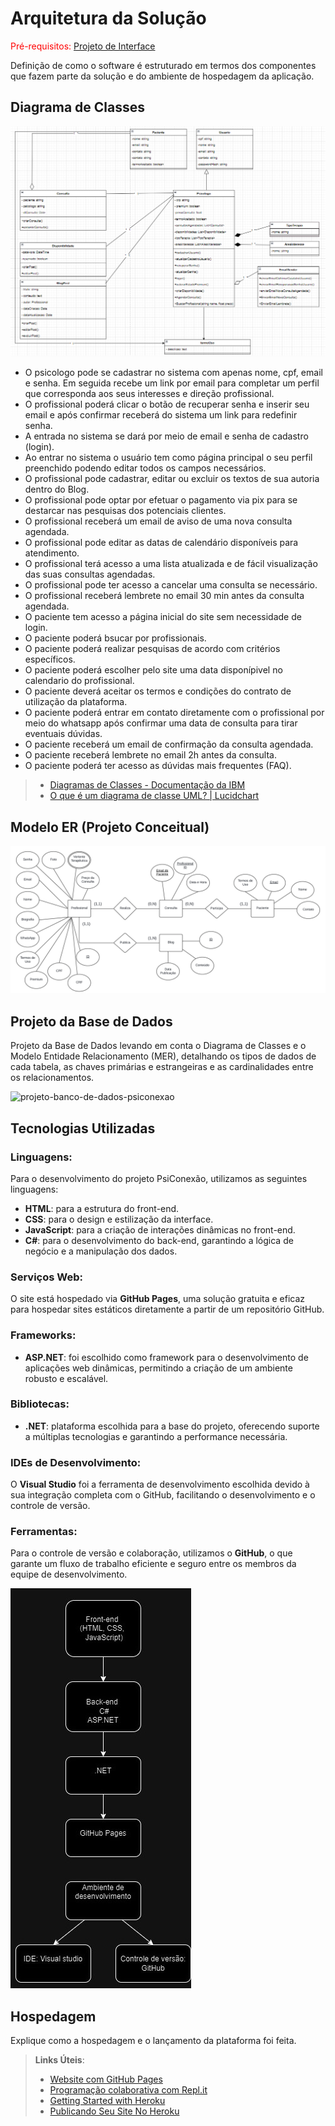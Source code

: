 # Arquitetura da Solução

<span style="color:red">Pré-requisitos: <a href="3-Projeto de Interface.md"> Projeto de Interface</a></span>

Definição de como o software é estruturado em termos dos componentes que fazem parte da solução e do ambiente de hospedagem da aplicação.

## Diagrama de Classes

![img.png](img.png)

- O  psicologo pode se cadastrar no sistema com apenas nome, cpf, email e senha. Em seguida recebe um link por email para completar um perfil que corresponda aos seus interesses e direção profissional.
- O profissional poderá clicar o botão de recuperar senha e inserir seu email e após confirmar receberá do sistema um link para redefinir senha.
- A entrada no sistema se dará por meio de email e senha de cadastro (login).
- Ao entrar no sistema o usuário tem como página principal o seu perfil preenchido podendo editar todos os campos necessários.
- O profissional pode cadastrar, editar ou excluir os textos de sua autoria dentro do Blog.
- O profissional pode optar por efetuar o pagamento via pix para se destarcar nas pesquisas dos potenciais clientes.
- O profissional receberá um email de aviso de uma nova consulta agendada.
- O profissional pode editar as datas de calendário disponíveis para atendimento.
- O profissional terá acesso a uma lista atualizada e de fácil visualização das suas consultas agendadas.
- O profissional pode ter acesso a cancelar uma consulta se necessário.
- O profissional receberá lembrete no email 30 min antes da consulta agendada.
- O paciente tem acesso a página inicial do site sem necessidade de login.
- O paciente poderá bsucar por profissionais.
- O paciente poderá realizar pesquisas de acordo com critérios específicos.
- O paciente poderá escolher pelo site uma data disponípivel no calendario do profissional.
- O paciente deverá aceitar os termos e condições do contrato de utilização da plataforma.
- O paciente poderá entrar em contato diretamente com o profissional por meio do whatsapp após confirmar uma data de consulta para tirar eventuais dúvidas.
- O paciente receberá um email de confirmação da consulta agendada.
- O paciente receberá lembrete no email 2h antes da consulta.
- O paciente poderá ter acesso as dúvidas mais frequentes (FAQ).
> - [Diagramas de Classes - Documentação da IBM](https://www.ibm.com/docs/pt-br/rational-soft-arch/9.6.1?topic=diagrams-class)
> - [O que é um diagrama de classe UML? | Lucidchart](https://www.lucidchart.com/pages/pt/o-que-e-diagrama-de-classe-uml)

## Modelo ER (Projeto Conceitual)

<img src="../docs/img/projetoConceitualA.png" alt="projetoConceitual"/>


## Projeto da Base de Dados
Projeto da Base de Dados levando em conta o Diagrama de Classes e o Modelo Entidade Relacionamento (MER), detalhando os tipos de dados de cada tabela, as chaves primárias e estrangeiras e as cardinalidades entre os relacionamentos.

![projeto-banco-de-dados-psiconexao](https://github.com/user-attachments/assets/a37c0ca6-8430-490a-b807-f772ad257bc4)



## Tecnologias Utilizadas
### Linguagens:
Para o desenvolvimento do projeto PsiConexão, utilizamos as seguintes linguagens:
- **HTML**: para a estrutura do front-end.
- **CSS**: para o design e estilização da interface.
- **JavaScript**: para a criação de interações dinâmicas no front-end.
- **C#**: para o desenvolvimento do back-end, garantindo a lógica de negócio e a manipulação dos dados.
### Serviços Web:
O site está hospedado via **GitHub Pages**, uma solução gratuita e eficaz para hospedar sites estáticos diretamente a partir de um repositório GitHub.
### Frameworks:
- **ASP.NET**: foi escolhido como framework para o desenvolvimento de aplicações web dinâmicas, permitindo a criação de um ambiente robusto e escalável.
### Bibliotecas:
- **.NET**: plataforma escolhida para a base do projeto, oferecendo suporte a múltiplas tecnologias e garantindo a performance necessária.
### IDEs de Desenvolvimento:
O **Visual Studio** foi a ferramenta de desenvolvimento escolhida devido à sua integração completa com o GitHub, facilitando o desenvolvimento e o controle de versão.
### Ferramentas:
Para o controle de versão e colaboração, utilizamos o **GitHub**, o que garante um fluxo de trabalho eficiente e seguro entre os membros da equipe de desenvolvimento.

<img src="../docs/img/tecnologias.jpg" alt="tecnologias"/>

## Hospedagem

Explique como a hospedagem e o lançamento da plataforma foi feita.

> **Links Úteis**:
>
> - [Website com GitHub Pages](https://pages.github.com/)
> - [Programação colaborativa com Repl.it](https://repl.it/)
> - [Getting Started with Heroku](https://devcenter.heroku.com/start)
> - [Publicando Seu Site No Heroku](http://pythonclub.com.br/publicando-seu-hello-world-no-heroku.html)
